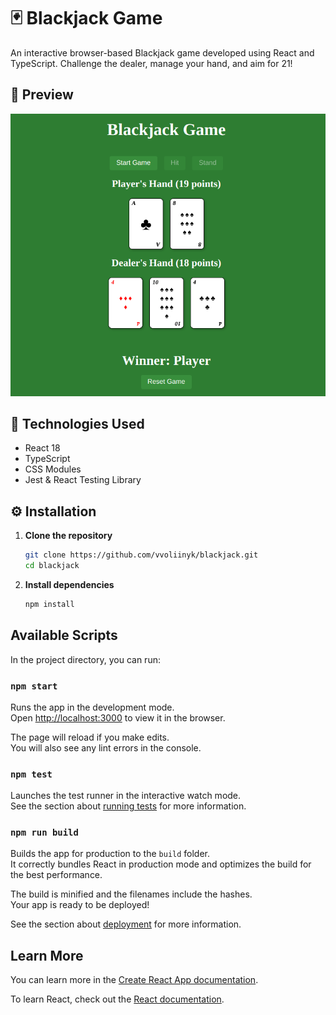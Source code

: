# 🃏 Blackjack Game

An interactive browser-based Blackjack game developed using React and TypeScript. Challenge the dealer, manage your hand, and aim for 21!

## 📸 Preview

![Blackjack Game Preview](./public/preview.jpg)

## 🚀 Technologies Used

- React 18
- TypeScript
- CSS Modules
- Jest & React Testing Library

## ⚙️ Installation

1. **Clone the repository**

   ```bash
   git clone https://github.com/vvoliinyk/blackjack.git
   cd blackjack

2. **Install dependencies**
 

    ```bash
    npm install

## Available Scripts

In the project directory, you can run:

### `npm start`

Runs the app in the development mode.\
Open [http://localhost:3000](http://localhost:3000) to view it in the browser.

The page will reload if you make edits.\
You will also see any lint errors in the console.

### `npm test`

Launches the test runner in the interactive watch mode.\
See the section about [running tests](https://facebook.github.io/create-react-app/docs/running-tests) for more information.

### `npm run build`

Builds the app for production to the `build` folder.\
It correctly bundles React in production mode and optimizes the build for the best performance.

The build is minified and the filenames include the hashes.\
Your app is ready to be deployed!

See the section about [deployment](https://facebook.github.io/create-react-app/docs/deployment) for more information.

## Learn More

You can learn more in the [Create React App documentation](https://facebook.github.io/create-react-app/docs/getting-started).

To learn React, check out the [React documentation](https://reactjs.org/).
